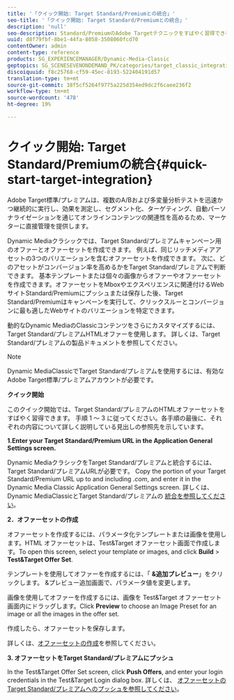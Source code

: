 ```yaml
---
title: '「クイック開始: Target Standard/Premiumとの統合」'
seo-title: '「クイック開始: Target Standard/Premiumとの統合」'
description: 'null'
seo-description: Standard/PremiumのAdobe Targetテクニックをすばやく習得できるように、Target Standard標準/Premiumの概要と開始を簡単に説明します。
uuid: d8f79fbf-8be1-44fa-8058-3508060fcd70
contentOwner: admin
content-type: reference
products: SG_EXPERIENCEMANAGER/Dynamic-Media-Classic
geptopics: SG_SCENESEVENONDEMAND_PK/categories/target_classic_integration
discoiquuid: f8c25768-cf59-45ec-8193-522404191d57
translation-type: tm+mt
source-git-commit: 38f5cf5264f9775a225d354ed9dc2f6caee236f2
workflow-type: tm+mt
source-wordcount: '478'
ht-degree: 19%

---
```



# クイック開始: Target Standard/Premiumの統合{#quick-start-target-integration}

Adobe Target標準/プレミアムは、複数のA/Bおよび多変量分析テストを迅速かつ継続的に実行し、効果を測定し、セグメント化、ターゲティング、自動パーソナライゼーションを通じてオンラインコンテンツの関連性を高めるため、マーケターに直接管理を提供します。

Dynamic Mediaクラシックでは、Target Standard/プレミアムキャンペーン用のオファーとオファーセットを作成できます。 例えば、同じリッチメディアアセットの3つのバリエーションを含むオファーセットを作成できます。 次に、どのアセットがコンバージョン率を高めるかをTarget Standard/プレミアムで判断できます。 基本テンプレートまたは個々の画像からオファーやオファーセットを作成できます。オファーセットをMboxやエクスペリエンスに関連付けるWebサイトStandard/Premiumにプッシュまたは保存した後、Target Standard/Premiumはキャンペーンを実行して、クリックスルーとコンバージョンに最も適したWebサイトのバリエーションを特定できます。

動的なDynamic MediaのClassicコンテンツをさらにカスタマイズするには、Target Standard/プレミアムHTMLオファーを使用します。 詳しくは、Target Standard/プレミアムの製品ドキュメントを参照してください。

>[!NOTE]
>
>Dynamic MediaClassicでTarget Standard/プレミアムを使用するには、有効なAdobe Target標準/プレミアムアカウントが必要です。

**クイック開始**

このクイック開始では、Target Standard/プレミアムのHTMLオファーセットをすばやく習得できます。 手順 1 ～ 3 に従ってください。各手順の最後に、それぞれの内容について詳しく説明している見出しの参照先を示しています。

**1.Enter your Target Standard/Premium URL in the Application General Settings screen.**

Dynamic MediaクラシックをTarget Standard/プレミアムと統合するには、Target Standard/プレミアムURLが必要です。 Copy the portion of your Target Standard/Premium URL up to and including *.com*, and enter it in the Dynamic Media Classic Application General Settings screen. 詳しくは、Dynamic MediaClassicとTarget Standard/プレミアムの [統合を参照してください](integrating-dmc-with-target.md#integrating-dmc-with-target)。

**2．オファーセットの作成**

オファーセットを作成するには、パラメータ化テンプレートまたは画像を使用します。HTML オファーセットは、Test&amp;Target オファーセット画面で作成します。To open this screen, select your template or images, and click **Build** > **Test&amp;Target Offer Set**.

テンプレートを使用してオファーを作成するには、「 **&amp;追加プレビュー**」をクリックします。 &amp;プレビュー追加画面で、パラメータ値を変更します。

画像を使用してオファーを作成するには、画像を Test&amp;Target オファーセット画面内にドラッグします。Click **Preview** to choose an Image Preset for an image or all the images in the offer set.

作成したら、オファーセットを保存します。

詳しくは、[オファーセットの作成](creating-offer-set.md#creating_an_offer_set)を参照してください。

**3. オファーセットをTarget Standard/プレミアムにプッシュ**

In the Test&amp;Target Offer Set screen, click **Push Offers**, and enter your login credentials in the Test&amp;Target Login dialog box. 詳しくは、 [オファーセットのTarget Standard/プレミアムへのプッシュを参照してください](pushing-offer-sets-target.md#pushing_offer_sets_to_target)。

